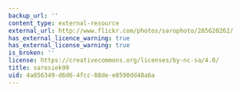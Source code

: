 ```yaml
---
backup_url: ''
content_type: external-resource
external_url: http://www.flickr.com/photos/sarophoto/285620262/
has_external_licence_warning: true
has_external_license_warning: true
is_broken: ''
license: https://creativecommons.org/licenses/by-nc-sa/4.0/
title: sarosiek99
uid: 4a856349-d6d6-4fcc-88de-e8590dd48a6a
---
```

